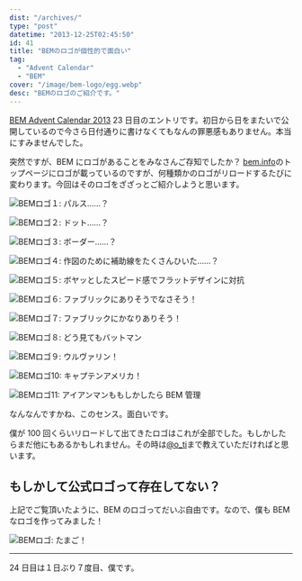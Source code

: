 ```yaml
---
dist: "/archives/"
type: "post"
datetime: "2013-12-25T02:45:50"
id: 41
title: "BEMのロゴが個性的で面白い"
tag:
  - "Advent Calendar"
  - "BEM"
cover: "/image/bem-logo/egg.webp"
desc: "BEMのロゴのご紹介です。"
---
```


[BEM Advent Calendar 2013](http://www.adventar.org/calendars/61) 23 日目のエントリです。初日から日をまたいで公開しているので今さら日付通りに書けなくてもなんの罪悪感もありません。本当にすみませんでした。

突然ですが、BEM にロゴがあることをみなさんご存知でしたか？ [bem.info](http://bem.info/)のトップページにロゴが載っているのですが、何種類かのロゴがリロードするたびに変わります。今回はそのロゴをざざっとご紹介しようと思います。

![BEMロゴ１: パルス......？](/image/bem-logo/01.webp)

![BEMロゴ２: ドット......？](/image/bem-logo/02.webp)

![BEMロゴ３: ボーダー......？](/image/bem-logo/03.webp)

![BEMロゴ４: 作図のために補助線をたくさんひいた......？](/image/bem-logo/04.webp)

![BEMロゴ５: ボヤッとしたスピード感でフラットデザインに対抗](/image/bem-logo/05.webp)

![BEMロゴ６: ファブリックにありそうでなさそう！](/image/bem-logo/06.webp)

![BEMロゴ７: ファブリックにかなりありそう！](/image/bem-logo/07.webp)

![BEMロゴ８: どう見てもバットマン](/image/bem-logo/08.webp)

![BEMロゴ９: ウルヴァリン！](/image/bem-logo/09.webp)

![BEMロゴ10: キャプテンアメリカ！](/image/bem-logo/10.webp)

![BEMロゴ11: アイアンマンももしかしたら BEM 管理](/image/bem-logo/11.webp)

なんなんですかね、このセンス。面白いです。

僕が 100 回くらいリロードして出てきたロゴはこれが全部でした。もしかしたらまだ他にもあるかもしれません。その時は[@o_ti](https://twitter.com/o_ti)まで教えていただければと思います。

## もしかして公式ロゴって存在してない？

上記でご覧頂いたように、BEM のロゴってだいぶ自由です。なので、僕も BEM なロゴを作ってみました！

![BEMロゴ: たまご！](/image/bem-logo/egg.webp)

---

24 日目は１日ぶり７度目、僕です。
